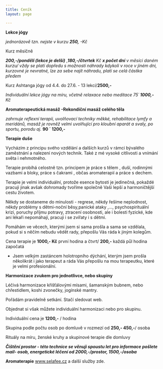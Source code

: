 ```yaml
---
title: Ceník
layout: page

---
```

**Lekce jógy**

_jednorázově tzn. nejste v kurzu **250,** -Kč_

Kurz měsíčně

**_200,-/pondělí (lekce je delší)_** ,**_180,-/čtvrtek_** _Kč **x počet dní** v měsíci daném kurzu/ vždy se platí dopředu s možností náhrady kdykoli v roce v jiném dni, kurzovné je nevratné, lze za sebe najít náhradu, platí se celá částka předem_

Kurz Ashtanga jógy od 4.4. do 27.6. - 13 lekcí/**2500,-**

_Individuální lekce jógy na míru, včetně relaxace nebo meditace 75´ **1000,-** Kč_

**Aromaterapeutická masáž -Rekondiční masáž celého těla**

_zahrnuje reflexní terapii, uvolňovací techniky měkké, rehabilitace lymfy a meridánů, masáž je rovněž velmi uvolňující pro kloubní aparát a svaly, po sportu, porodu aj._  **90 ´ 1200,-**

**Terapie duše**

Vycházím z principu svého vzdělání a dalších kurzů v rámci bývalého zaměstnání a nalezení nových technik. Také z mé vysoké citlivosti a vnímání světa i nehmotného.

 Terapie probíhá celostně tzn. principem je práce s tělem , duší, rodinnými vazbami a bloky, práce s čakrami , občas aromaterapií a práce s dechem.

Terapie je velmi individuální, protože esence bytosti je jedinečná, pokaždé pracuji jinak avšak dohromady tvoříme společně Vaši lepší a harmoničtější cestu životem.

Někdy se dostaneme do minulosti - regrese, někdy řešíme neplodnost, někdy problémy s dětmi-noční běsy,panické ataky ,..., psychospirituální krizi, poruchy příjmu potravy, ztracení osobnosti, ale i bolesti fyzické, kde ani lékaři nepomáhají, pracuji i se zvířaty i s dětmi.

Pomáhám ve věcech, kterými jsem si sama prošla a sama se vzdělala, pokud si s něčím nebudu vědět rady, přepošlu Vás ráda k jiným kolegům.

Cena terapie je **1000,- Kč** první hodina a čtvrt/ **200,-** každá půl hodina započatá

* Jsem velkým zastáncem holotropního dýchání, kterým jsem prošla několikrát i jako terapeut a ráda Vás přepošlu na mou terapeutku, které je velmi profesionální.

**Harmonizace zvukem pro jednotlivce, nebo skupiny**

Léčivá harmonizace křišťálovými mísami, šamanským bubnem, nebo chřestidlem, koshi zvonečky, jogínské mantry.

Pořádám pravidelně setkání. Stačí sledovat web.

Objednat si však můžete individuální harmonizaci nebo pro skupinu.

Individuální cena je **1200,-** / hodina

Skupina podle počtu osob po domluvě v rozmezí od **250,- 450,-**/ osoba

Rituály na míru, ženské kruhy a skupinové terapie dle domluvy

**_Čištění prostor - této technice se věnuji spoustu let pro informace pošlete mail- osob, energetické léčení od 2000,-/prostor, 1500,-/osoba_**

**Aromaterapie** www.selafee.cz a další služby zde.